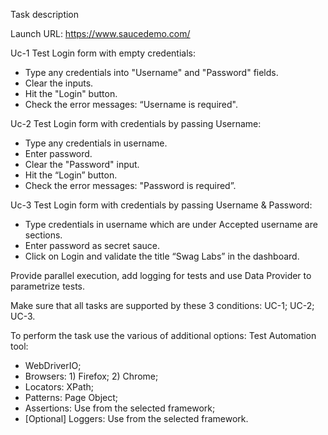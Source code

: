 Task description

Launch URL: https://www.saucedemo.com/

Uc-1 Test Login form with empty credentials:
- Type any credentials into "Username" and "Password" fields.
- Clear the inputs.
- Hit the "Login" button.
- Check the error messages: “Username is required".

Uc-2 Test Login form with credentials by passing Username:
- Type any credentials in username.
- Enter password.
- Clear the "Password" input.
- Hit the “Login” button.
- Check the error messages: "Password is required”.

Uc-3 Test Login form with credentials by passing Username & Password:
- Type credentials in username which are under Accepted username are sections.
- Enter password as secret sauce.
- Click on Login and validate the title “Swag Labs” in the dashboard.

Provide parallel execution, add logging for tests and use Data Provider to
parametrize tests. 

Make sure that all tasks are supported by these 3 conditions: UC-1;
UC-2; UC-3.

To perform the task use the various of additional options:
Test Automation tool: 
- WebDriverIO;
- Browsers: 1) Firefox; 2) Chrome;
- Locators: XPath;
- Patterns: Page Object;
- Assertions: Use from the selected framework;
- [Optional] Loggers: Use from the selected framework.